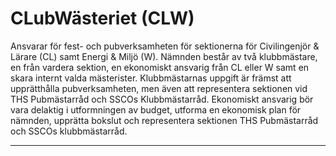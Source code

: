 # CLubWästeriet (CLW)
Ansvarar för fest- och pubverksamheten för sektionerna för Civilingenjör & Lärare (CL) samt Energi & Miljö (W). Nämnden består av två klubbmästare, en från vardera sektion, en ekonomiskt ansvarig från CL eller W samt en skara internt valda mästerister. Klubbmästarnas uppgift är främst att upprätthålla pubverksamheten, men även att representera sektionen vid THS Pubmästarråd och SSCOs Klubbmästarråd. Ekonomiskt ansvarig bör vara delaktig i utformningen av budget, utforma en ekonomisk plan för nämnden, upprätta bokslut och representera sektionen THS Pubmästarråd och SSCOs klubbmästarråd.

---